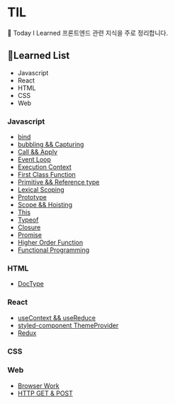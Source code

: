 # TIL

📝 Today I Learned
프론트엔드 관련 지식을 주로 정리합니다.

## 🤩Learned List

- Javascript
- React
- HTML
- CSS
- Web

### Javascript

- [bind](https://github.com/choichoigang/TIL/blob/master/javascript/bind.md)
- [bubbling && Capturing](https://github.com/choichoigang/TIL/blob/master/javascript/bubbling-capturing.md)
- [Call && Apply](https://github.com/choichoigang/TIL/blob/master/javascript/call-apply.md)
- [Event Loop](https://github.com/choichoigang/TIL/blob/master/javascript/event-loop.md)
- [Execution Context](https://github.com/choichoigang/TIL/blob/master/javascript/execution-context.md)
- [First Class Function](https://github.com/choichoigang/TIL/blob/master/javascript/first-class-function.md)
- [Primitive && Reference type](https://github.com/choichoigang/TIL/blob/master/javascript/js-type.md)
- [Lexical Scoping](https://github.com/choichoigang/TIL/blob/master/javascript/lexical-scoping.md)
- [Prototype](https://github.com/choichoigang/TIL/blob/master/javascript/prototype.md)
- [Scope && Hoisting](https://github.com/choichoigang/TIL/blob/master/javascript/scope-hoisting.md)
- [This](https://github.com/choichoigang/TIL/blob/master/javascript/this.md)
- [Typeof](https://github.com/choichoigang/TIL/blob/master/javascript/typeof.md)
- [Closure](https://github.com/choichoigang/TIL/blob/master/javascript/closure.md)
- [Promise](https://github.com/choichoigang/TIL/blob/master/javascript/promise.md)
- [Higher Order Function](https://github.com/choichoigang/TIL/blob/master/javascript/higher-order-function.md)
- [Functional Programming](https://github.com/choichoigang/TIL/blob/master/javascript/functional-programming.md)

### HTML

- [DocType](https://github.com/choichoigang/TIL/blob/master/html/doc-type.md)

### React

- [useContext && useReduce](https://github.com/choichoigang/TIL/blob/master/react/useContext-useReduce.md)
- [styled-component ThemeProvider](https://github.com/choichoigang/TIL/blob/master/react/theme-provider.md)
- [Redux](https://github.com/choichoigang/TIL/blob/master/react/redux.md)

### CSS

### Web

- [Browser Work](https://github.com/choichoigang/TIL/blob/master/web/browser-work.md)
- [HTTP GET & POST](https://github.com/choichoigang/TIL/blob/master/web/get-post.md)
